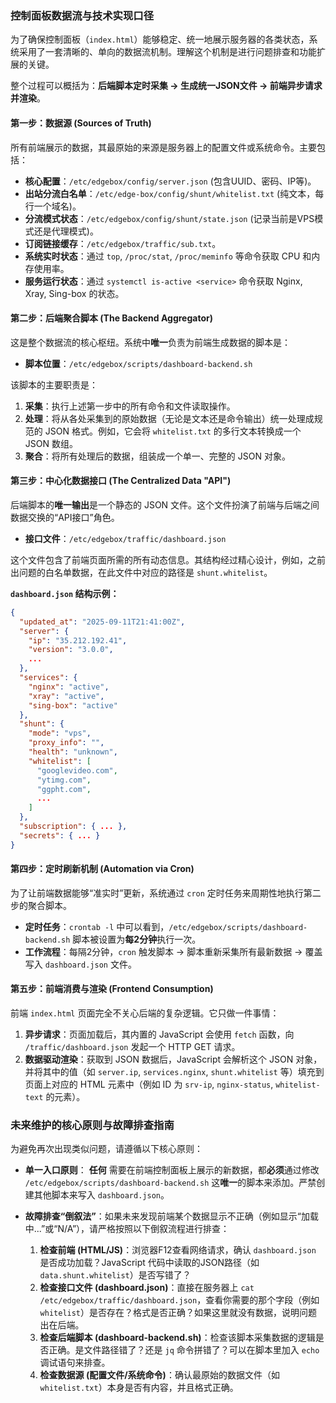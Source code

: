 
### 控制面板数据流与技术实现口径

为了确保控制面板（`index.html`）能够稳定、统一地展示服务器的各类状态，系统采用了一套清晰的、单向的数据流机制。理解这个机制是进行问题排查和功能扩展的关键。

整个过程可以概括为：**后端脚本定时采集 -\> 生成统一JSON文件 -\> 前端异步请求并渲染**。

#### **第一步：数据源 (Sources of Truth)**

所有前端展示的数据，其最原始的来源是服务器上的配置文件或系统命令。主要包括：

  * **核心配置**：`/etc/edgebox/config/server.json` (包含UUID、密码、IP等)。
  * **出站分流白名单**：`/etc/edge-box/config/shunt/whitelist.txt` (纯文本，每行一个域名)。
  * **分流模式状态**：`/etc/edgebox/config/shunt/state.json` (记录当前是VPS模式还是代理模式)。
  * **订阅链接缓存**：`/etc/edgebox/traffic/sub.txt`。
  * **系统实时状态**：通过 `top`, `/proc/stat`, `/proc/meminfo` 等命令获取 CPU 和内存使用率。
  * **服务运行状态**：通过 `systemctl is-active <service>` 命令获取 Nginx, Xray, Sing-box 的状态。

#### **第二步：后端聚合脚本 (The Backend Aggregator)**

这是整个数据流的核心枢纽。系统中**唯一**负责为前端生成数据的脚本是：

  * **脚本位置**：`/etc/edgebox/scripts/dashboard-backend.sh`

该脚本的主要职责是：

1.  **采集**：执行上述第一步中的所有命令和文件读取操作。
2.  **处理**：将从各处采集到的原始数据（无论是文本还是命令输出）统一处理成规范的 JSON 格式。例如，它会将 `whitelist.txt` 的多行文本转换成一个 JSON 数组。
3.  **聚合**：将所有处理后的数据，组装成一个单一、完整的 JSON 对象。

#### **第三步：中心化数据接口 (The Centralized Data "API")**

后端脚本的**唯一输出**是一个静态的 JSON 文件。这个文件扮演了前端与后端之间数据交换的“API接口”角色。

  * **接口文件**：`/etc/edgebox/traffic/dashboard.json`

这个文件包含了前端页面所需的所有动态信息。其结构经过精心设计，例如，之前出问题的白名单数据，在此文件中对应的路径是 `shunt.whitelist`。

**`dashboard.json` 结构示例：**

```json
{
  "updated_at": "2025-09-11T21:41:00Z",
  "server": {
    "ip": "35.212.192.41",
    "version": "3.0.0",
    ...
  },
  "services": {
    "nginx": "active",
    "xray": "active",
    "sing-box": "active"
  },
  "shunt": {
    "mode": "vps",
    "proxy_info": "",
    "health": "unknown",
    "whitelist": [
      "googlevideo.com",
      "ytimg.com",
      "ggpht.com",
      ...
    ]
  },
  "subscription": { ... },
  "secrets": { ... }
}
```

#### **第四步：定时刷新机制 (Automation via Cron)**

为了让前端数据能够“准实时”更新，系统通过 `cron` 定时任务来周期性地执行第二步的聚合脚本。

  * **定时任务**：`crontab -l` 中可以看到，`/etc/edgebox/scripts/dashboard-backend.sh` 脚本被设置为**每2分钟**执行一次。
  * **工作流程**：每隔2分钟，`cron` 触发脚本 -\> 脚本重新采集所有最新数据 -\> 覆盖写入 `dashboard.json` 文件。

#### **第五步：前端消费与渲染 (Frontend Consumption)**

前端 `index.html` 页面完全不关心后端的复杂逻辑。它只做一件事情：

1.  **异步请求**：页面加载后，其内置的 JavaScript 会使用 `fetch` 函数，向 `/traffic/dashboard.json` 发起一个 HTTP GET 请求。
2.  **数据驱动渲染**：获取到 JSON 数据后，JavaScript 会解析这个 JSON 对象，并将其中的值（如 `server.ip`, `services.nginx`, `shunt.whitelist` 等）填充到页面上对应的 HTML 元素中（例如 ID 为 `srv-ip`, `nginx-status`, `whitelist-text` 的元素）。

### **未来维护的核心原则与故障排查指南**

为避免再次出现类似问题，请遵循以下核心原则：

  * **单一入口原则**： **任何** 需要在前端控制面板上展示的新数据，都**必须**通过修改 `/etc/edgebox/scripts/dashboard-backend.sh` 这**唯一**的脚本来添加。严禁创建其他脚本来写入 `dashboard.json`。

  * **故障排查“倒叙法”**：如果未来发现前端某个数据显示不正确（例如显示“加载中...”或“N/A”），请严格按照以下倒叙流程进行排查：

    1.  **检查前端 (HTML/JS)**：浏览器F12查看网络请求，确认 `dashboard.json` 是否成功加载？JavaScript 代码中读取的JSON路径（如 `data.shunt.whitelist`）是否写错了？
    2.  **检查接口文件 (dashboard.json)**：直接在服务器上 `cat /etc/edgebox/traffic/dashboard.json`，查看你需要的那个字段（例如 `whitelist`）是否存在？格式是否正确？如果这里就没有数据，说明问题出在后端。
    3.  **检查后端脚本 (dashboard-backend.sh)**：检查该脚本采集数据的逻辑是否正确。是文件路径错了？还是 `jq` 命令拼错了？可以在脚本里加入 `echo` 调试语句来排查。
    4.  **检查数据源 (配置文件/系统命令)**：确认最原始的数据文件（如 `whitelist.txt`）本身是否有内容，并且格式正确。

